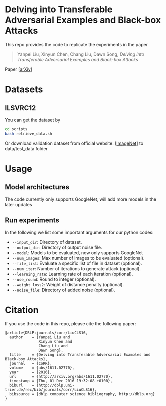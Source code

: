 # Delving into Transferable Adversarial Examples and Black-box Attacks

This repo provides the code to replicate the experiments in the paper

> Yanpei Liu, Xinyun Chen, Chang Liu, Dawn Song, <cite> Delving into Transferable Adversarial Examples and Black-box Attacks </cite>

Paper [[arXiv](https://arxiv.org/abs/1611.02770)]

# Datasets

## ILSVRC12
You can get the dataset by
```bash
cd scripts
bash retrieve_data.sh
```
Or download validation dataset from official website: [[ImageNet](www.image-net.org/challenges/LSVRC/2012/)] to data/test_data folder

# Usage

## Model architectures

The code currently only supports GoogleNet, will add more models in the later updates

## Run experiments

In the following we list some important arguments for our python codes:
* `--input_dir`: Directory of dataset.
* `--output_dir`: Directory of output noise file.
* `--model`: Models to be evaluated, now only supports GoogleNet
* `--num_images`: Max number of images to be evaluated (optional).
* `--file_list`: Evaluate a specific list of file in dataset (optional).
* `--num_iter`: Number of iterations to generate attack (optional).
* `--learning_rate`: Learning rate of each iteration (optional).
* `--use_round`: Round to integer (optional).
* `--weight_loss2`: Weight of distance penalty (optional).
* `--noise_file`: Directory of added noise (optional).

# Citation

If you use the code in this repo, please cite the following paper:

```
@article{DBLP:journals/corr/LiuCLS16,
  author    = {Yanpei Liu and
               Xinyun Chen and
               Chang Liu and
               Dawn Song},
  title     = {Delving into Transferable Adversarial Examples and Black-box Attacks},
  journal   = {CoRR},
  volume    = {abs/1611.02770},
  year      = {2016},
  url       = {http://arxiv.org/abs/1611.02770},
  timestamp = {Thu, 01 Dec 2016 19:32:08 +0100},
  biburl    = {http://dblp.uni-trier.de/rec/bib/journals/corr/LiuCLS16},
  bibsource = {dblp computer science bibliography, http://dblp.org}
}
```
